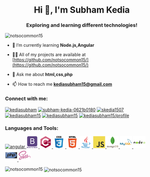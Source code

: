 <h1 align="center">Hi 👋, I'm Subham Kedia</h1>
<h3 align="center">Exploring and learning different technologies!</h3>

<p align="left"> <img src="https://komarev.com/ghpvc/?username=notsocommon15&label=Profile%20views&color=0e75b6&style=flat" alt="notsocommon15" /> </p>

- 🌱 I’m currently learning **Node.js,Angular**

- 👨‍💻 All of my projects are available at [https://github.com/notsocommon15/](https://github.com/notsocommon15/)

- 💬 Ask me about **html,css,php**

- 📫 How to reach me **kediasubham15@gmail.com**

<h3 align="left">Connect with me:</h3>
<p align="left">
<a href="https://dev.to/kediasubham" target="blank"><img align="center" src="https://cdn.jsdelivr.net/npm/simple-icons@3.0.1/icons/dev-dot-to.svg" alt="kediasubham" height="30" width="40" /></a>
<a href="https://linkedin.com/in/subham-kedia-0621b0180" target="blank"><img align="center" src="https://raw.githubusercontent.com/rahuldkjain/github-profile-readme-generator/master/src/images/icons/Social/linked-in-alt.svg" alt="subham-kedia-0621b0180" height="30" width="40" /></a>
<a href="https://www.codechef.com/users/skedia1507" target="blank"><img align="center" src="https://cdn.jsdelivr.net/npm/simple-icons@3.1.0/icons/codechef.svg" alt="skedia1507" height="30" width="40" /></a>
<a href="https://www.hackerrank.com/kediasubham15" target="blank"><img align="center" src="https://raw.githubusercontent.com/rahuldkjain/github-profile-readme-generator/master/src/images/icons/Social/hackerrank.svg" alt="kediasubham15" height="30" width="40" /></a>
<a href="https://www.leetcode.com/kediasubham15" target="blank"><img align="center" src="https://raw.githubusercontent.com/rahuldkjain/github-profile-readme-generator/master/src/images/icons/Social/leet-code.svg" alt="kediasubham15" height="30" width="40" /></a>
<a href="https://auth.geeksforgeeks.org/user/kediasubham15/profile" target="blank"><img align="center" src="https://raw.githubusercontent.com/rahuldkjain/github-profile-readme-generator/master/src/images/icons/Social/geeks-for-geeks.svg" alt="kediasubham15/profile" height="30" width="40" /></a>
</p>

<h3 align="left">Languages and Tools:</h3>
<p align="left"> <a href="https://angular.io" target="_blank"> <img src="https://angular.io/assets/images/logos/angular/angular.svg" alt="angular" width="40" height="40"/> </a> <a href="https://getbootstrap.com" target="_blank"> <img src="https://raw.githubusercontent.com/devicons/devicon/master/icons/bootstrap/bootstrap-plain-wordmark.svg" alt="bootstrap" width="40" height="40"/> </a> <a href="https://www.w3schools.com/cpp/" target="_blank"> <img src="https://raw.githubusercontent.com/devicons/devicon/master/icons/cplusplus/cplusplus-original.svg" alt="cplusplus" width="40" height="40"/> </a> <a href="https://www.w3schools.com/css/" target="_blank"> <img src="https://raw.githubusercontent.com/devicons/devicon/master/icons/css3/css3-original-wordmark.svg" alt="css3" width="40" height="40"/> </a> <a href="https://www.w3.org/html/" target="_blank"> <img src="https://raw.githubusercontent.com/devicons/devicon/master/icons/html5/html5-original-wordmark.svg" alt="html5" width="40" height="40"/> </a> <a href="https://www.java.com" target="_blank"> <img src="https://raw.githubusercontent.com/devicons/devicon/master/icons/java/java-original.svg" alt="java" width="40" height="40"/> </a> <a href="https://developer.mozilla.org/en-US/docs/Web/JavaScript" target="_blank"> <img src="https://raw.githubusercontent.com/devicons/devicon/master/icons/javascript/javascript-original.svg" alt="javascript" width="40" height="40"/> </a> <a href="https://www.mongodb.com/" target="_blank"> <img src="https://raw.githubusercontent.com/devicons/devicon/master/icons/mongodb/mongodb-original-wordmark.svg" alt="mongodb" width="40" height="40"/> </a> <a href="https://www.mysql.com/" target="_blank"> <img src="https://raw.githubusercontent.com/devicons/devicon/master/icons/mysql/mysql-original-wordmark.svg" alt="mysql" width="40" height="40"/> </a> <a href="https://nodejs.org" target="_blank"> <img src="https://raw.githubusercontent.com/devicons/devicon/master/icons/nodejs/nodejs-original-wordmark.svg" alt="nodejs" width="40" height="40"/> </a> <a href="https://www.php.net" target="_blank"> <img src="https://raw.githubusercontent.com/devicons/devicon/master/icons/php/php-original.svg" alt="php" width="40" height="40"/> </a> <a href="https://sass-lang.com" target="_blank"> <img src="https://raw.githubusercontent.com/devicons/devicon/master/icons/sass/sass-original.svg" alt="sass" width="40" height="40"/> </a> </p>

<p><img align="left" src="https://github-readme-stats.vercel.app/api/top-langs?username=notsocommon15&show_icons=true&locale=en&layout=compact" alt="notsocommon15" /></p>

<p>&nbsp;<img align="center" src="https://github-readme-stats.vercel.app/api?username=notsocommon15&show_icons=true&locale=en" alt="notsocommon15" /></p>


